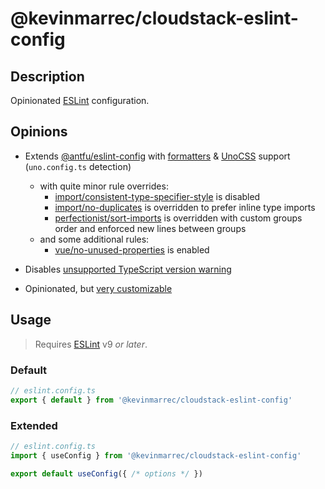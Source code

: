 # @kevinmarrec/cloudstack-eslint-config

## Description

Opinionated [ESLint](https://eslint.org) configuration.

## Opinions

- Extends [@antfu/eslint-config](https://github.com/antfu/eslint-config) with [formatters](https://github.com/antfu/eslint-config?tab=readme-ov-file#formatters) & [UnoCSS](https://github.com/antfu/eslint-config?tab=readme-ov-file#unocss) support (`uno.config.ts` detection)

  - with quite minor rule overrides:
    - [import/consistent-type-specifier-style](https://github.com/import-js/eslint-plugin-import/blob/main/docs/rules/consistent-type-specifier-style.md) is disabled
    - [import/no-duplicates](https://github.com/import-js/eslint-plugin-import/blob/main/docs/rules/no-duplicates.md) is overridden to prefer inline type imports
    - [perfectionist/sort-imports](https://perfectionist.dev/rules/sort-imports.html) is overridden with custom groups order and enforced new lines between groups
  - and some additional rules:
    - [vue/no-unused-properties](https://eslint.vuejs.org/rules/no-unused-properties) is enabled

- Disables [unsupported TypeScript version warning](https://typescript-eslint.io/packages/parser/#warnonunsupportedtypescriptversion)

- Opinionated, but [very customizable](https://github.com/antfu/eslint-config?tab=readme-ov-file#customization)

## Usage

> Requires [ESLint](https://eslint.org) v9 _or later_.

### Default

```ts
// eslint.config.ts
export { default } from '@kevinmarrec/cloudstack-eslint-config'
```

### Extended

```ts
// eslint.config.ts
import { useConfig } from '@kevinmarrec/cloudstack-eslint-config'

export default useConfig({ /* options */ })
```
